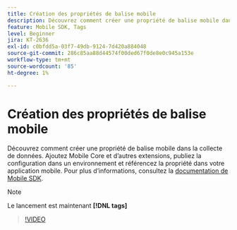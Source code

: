 ```yaml
---
title: Création des propriétés de balise mobile
description: Découvrez comment créer une propriété de balise mobile dans la collecte de données. Ajoutez Mobile Core et d’autres extensions, publiez la configuration dans un environnement et référencez la propriété dans votre application mobile.
feature: Mobile SDK, Tags
level: Beginner
jira: KT-2636
exl-id: c0bfdd5a-03f7-49db-9124-7d420a884048
source-git-commit: 286c85aa88d44574f00ded67f0de8e0c945a153e
workflow-type: tm+mt
source-wordcount: '85'
ht-degree: 1%

---
```


# Création des propriétés de balise mobile

Découvrez comment créer une propriété de balise mobile dans la collecte de données. Ajoutez Mobile Core et d’autres extensions, publiez la configuration dans un environnement et référencez la propriété dans votre application mobile. Pour plus d’informations, consultez la [documentation de Mobile SDK](https://developer.adobe.com/client-sdks/documentation/).

>[!NOTE]
>
> Le lancement est maintenant **[!DNL tags]**

>[!VIDEO](https://video.tv.adobe.com/v/26264/?learn=on&enablevpops)
